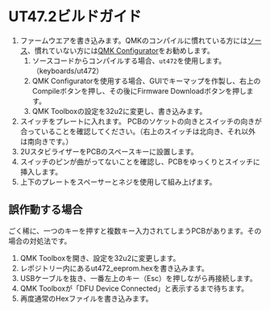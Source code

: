 # UT47.2ビルドガイド


1. ファームウエアを書き込みます。QMKのコンパイルに慣れている方には[ソース](https://github.com/qmk/qmk_firmware/tree/master/keyboards/ut472)、慣れていない方には[QMK Configurator](https://config.qmk.fm/#/ut472/LAYOUT)をお勧めします。　　
	1. ソースコードからコンパイルする場合、`ut472`を使用します。（keyboards/ut472）　　
	1. QMK Configuratorを使用する場合、GUIでキーマップを作製し、右上のCompileボタンを押し、その後にFirmware Downloadボタンを押します。　　
	1. QMK Toolboxの設定を32u2に変更し、書き込みます。
1. スイッチをプレートに入れます。 PCBのソケットの向きとスイッチの向きが合っていることを確認してください。（右上のスイッチは北向き、それ以外は南向きです。）　　
1. 2UスタビライザーをPCBのスペースキーに設置します。　　
1. スイッチのピンが曲がってないことを確認し、PCBをゆっくりとスイッチに挿入します。　　
1. 上下のプレートをスペーサーとネジを使用して組み上げます。　　


## 誤作動する場合

ごく稀に、一つのキーを押すと複数キー入力されてしまうPCBがあります。その場合の対処法です。  

1. QMK Toolboxを開き、設定を32u2に変更します。
1. レポジトリー内にあるut472_eeprom.hexを書き込みます。
1. USBケーブルを抜き、一番左上のキー（Esc）を押しながら再接続します。
1. QMK Toolboxが「DFU Device Connected」と表示するまで待ちます。
1. 再度通常のHexファイルを書き込みます。